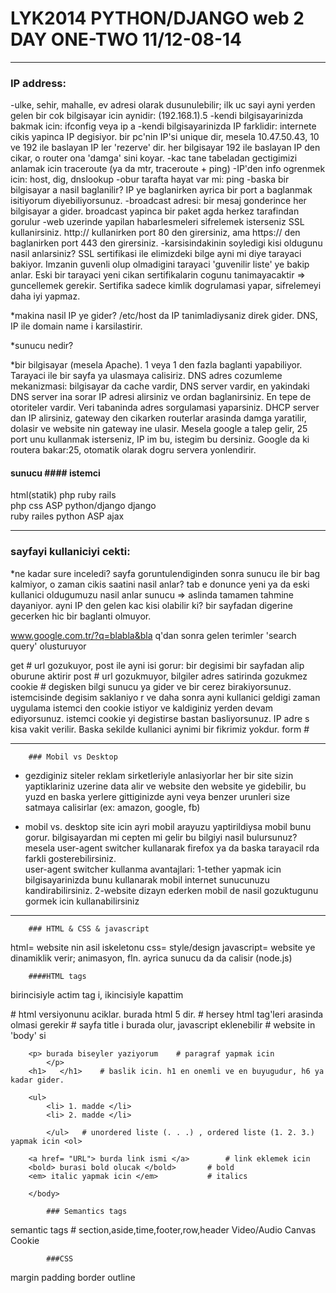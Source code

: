 # LYK2014 PYTHON/DJANGO web 2 	DAY ONE-TWO  11/12-08-14


--------------------------------------------------------------

### IP address: 

-ulke, sehir, mahalle, ev adresi olarak dusunulebilir; ilk uc sayi ayni yerden gelen bir cok bilgisayar icin aynidir: (192.168.1).5 
-kendi bilgisayarinizda bakmak icin: ifconfig veya ip a 
-kendi bilgisayarinizda IP farklidir: internete cikis yapinca IP degisiyor. bir pc'nin IP'si unique dir, mesela 10.47.50.43, 10 ve 192 ile baslayan IP ler 'rezerve' dir. her bilgisayar 192 ile baslayan IP den cikar, o router ona 'damga' sini koyar.
-kac tane tabeladan gectigimizi anlamak icin traceroute (ya da mtr, traceroute + ping)
-IP'den info ogrenmek icin: host, dig, dnslookup
-obur tarafta hayat var mi: ping
-baska bir bilgisayar a nasil baglanilir? IP ye baglanirken ayrica bir port a baglanmak isitiyorum diyebiliyorsunuz. 
-broadcast adresi: bir mesaj gonderince her bilgisayar a gider. broadcast yapinca bir paket agda herkez tarafindan gorulur
-web uzerinde yapilan habarlesmeleri sifrelemek isterseniz SSL kullanirsiniz. http:// kullanirken port 80 den girersiniz, ama https:// den baglanirken port 443 den girersiniz. 
-karsisindakinin soyledigi kisi oldugunu nasil anlarsiniz? SSL sertifikasi ile elimizdeki bilge ayni mi diye tarayaci bakiyor. Imzanin guvenli olup olmadigini tarayaci 'guvenilir liste' ye bakip anlar. Eski bir tarayaci yeni cikan sertifikalarin cogunu tanimayacaktir => guncellemek gerekir. Sertifika sadece kimlik dogrulamasi yapar, sifrelemeyi daha iyi yapmaz.


*makina nasil IP ye gider? 
/etc/host da IP tanimladiysaniz direk gider. DNS, IP ile domain name i karsilastirir. 

*sunucu nedir? 

*bir bilgisayar (mesela Apache). 1 veya 1 den fazla baglanti yapabiliyor. Tarayaci ile bir sayfa ya ulasmaya calisiriz. DNS adres cozumleme mekanizmasi: bilgisayar da cache vardir, DNS server vardir, en yakindaki DNS server ina sorar IP adresi alirsiniz ve ordan baglanirsiniz. En tepe de otoriteler vardir. Veri tabaninda adres sorgulamasi yaparsiniz. DHCP server dan IP alirsiniz, gateway den cikarken routerlar arasinda damga yaratilir, dolasir ve website nin gateway ine ulasir. Mesela google a talep gelir, 25 port unu kullanmak isterseniz, IP im bu, istegim bu dersiniz. Google da ki routera bakar:25, otomatik olarak dogru servera yonlendirir. 

#### sunucu       	#### istemci

html(statik)		php  ruby rails		
php
css			ASP  python/django
django		
ruby railes
python
ASP
ajax

-------------------------------------------------------------------------------

### sayfayi kullaniciyi cekti:

*ne kadar sure inceledi? sayfa goruntulendiginden sonra sunucu ile bir bag kalmiyor, o zaman cikis saatini nasil anlar? tab e donunce yeni ya da eski kullanici oldugumuzu nasil anlar sunucu => aslinda tamamen tahmine dayaniyor. ayni IP den gelen kac kisi olabilir ki? bir sayfadan digerine gecerken hic bir baglanti olmuyor. 

www.google.com.tr/?q=blabla&bla     q'dan sonra gelen terimler 'search query' olusturuyor

get 	# url gozukuyor, post ile ayni isi gorur: bir degisimi bir sayfadan alip oburune aktirir
post 	# url  gozukmuyor, bilgiler adres satirinda gozukmez 
cookie 	# degisken bilgi sunucu ya gider ve bir cerez birakiyorsunuz. istemcisinde degisim saklaniyo		r ve daha sonra ayni kullanici geldigi zaman uygulama istemci den cookie istiyor ve 
	kaldiginiz yerden devam ediyorsunuz. istemci cookie yi degistirse bastan basliyorsunuz. IP adre		s kisa vakit verilir. Baska sekilde kullanici aynimi bir fikrimiz yokdur.
form #  


---------------------------------------------------
		### Mobil vs Desktop

* gezdiginiz siteler reklam sirketleriyle anlasiyorlar
	her bir site sizin yaptiklariniz uzerine data alir ve website den website ye gidebilir, bu yuzd		en baska yerlere gittiginizde ayni veya benzer urunleri size satmaya calisirlar (ex: amazon, google, fb) 

* mobil vs. desktop
	site icin ayri mobil arayuzu yaptirildiysa mobil bunu gorur. bilgisayardan mi cepten mi gelir 
	bu bilgiyi nasil bulursunuz? mesela user-agent switcher kullanarak firefox ya da baska tarayacil
	rda farkli gosterebilirsiniz.  
		user-agent switcher kullanma avantajlari:
		1-tether yapmak icin bilgisayarinizda bunu kullanarak mobil internet sunucunuzu kandirabilirsiniz.
		2-website dizayn ederken mobil de nasil gozuktugunu gormek icin kullanabilirsiniz

---------------------------------------------------
		### HTML & CSS & javascript

html= website nin asil iskeletonu
css= style/design
javascript= website ye dinamiklik verir; animasyon, fln. ayrica sunucu da da calisir (node.js) 

		####HTML tags

<tag> birincisiyle actim tag i, ikincisiyle kapattim </tag>

<!doctype html>   # html versiyonunu aciklar. burada html 5 dir.
<html>		  # hersey html tag'leri arasinda olmasi gerekir
     <head>	  # sayfa title i burada olur, javascript eklenebilir
	<title> </title>
	</head>
		<body>	# website in 'body' si

		<p> burada biseyler yaziyorum	 # paragraf yapmak icin
			</p>
		<h1>   </h1> 	# baslik icin. h1 en onemli ve en buyugudur, h6 ya kadar gider. 

		<ul>
			<li> 1. madde </li>
			<li> 2. madde </li>

			</ul>	# unordered liste (. . .) , ordered liste (1. 2. 3.)  yapmak icin <ol>
		
		<a href= "URL"> burda link ismi </a>		# link eklemek icin	
		<bold> burasi bold olucak </bold>		# bold
		<em> italic yapmak icin </em>			# italics

		</body>


</html>


			### Semantics tags
semantic tags	# section,aside,time,footer,row,header
Video/Audio
Canvas	
Cookie

			###CSS

margin
padding 
border
outline




